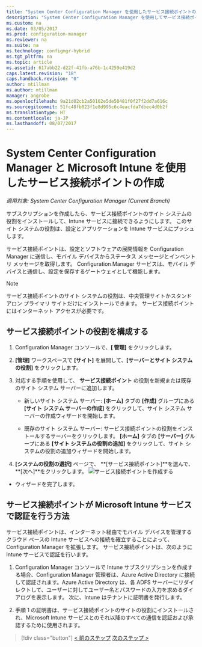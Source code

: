 ```yaml
---
title: "System Center Configuration Manager を使用したサービス接続ポイントの作成 | Microsoft Docs"
description: "System Center Configuration Manager を使用してサービス接続ポイントを作成します。"
ms.custom: na
ms.date: 03/05/2017
ms.prod: configuration-manager
ms.reviewer: na
ms.suite: na
ms.technology: configmgr-hybrid
ms.tgt_pltfrm: na
ms.topic: article
ms.assetid: 617abb22-d22f-41fb-a76b-1c4259e419d2
caps.latest.revision: "18"
caps.handback.revision: "0"
author: mtillman
ms.author: mtillman
manager: angrobe
ms.openlocfilehash: 9a21d02cb2a50162e5de50481f0f27f2dd7a616c
ms.sourcegitcommit: 51fc48fb023f1e8d995c6c4eacfda7dbec4d0b2f
ms.translationtype: HT
ms.contentlocale: ja-JP
ms.lasthandoff: 08/07/2017
---
```

# <a name="create-a-service-connection-point-with-system-center-configuration-manager-and-microsoft-intune"></a>System Center Configuration Manager と Microsoft Intune を使用したサービス接続ポイントの作成

*適用対象: System Center Configuration Manager (Current Branch)*

サブスクリプションを作成したら、サービス接続ポイントのサイト システムの役割をインストールして、Intune サービスに接続できるようにします。 このサイト システムの役割は、設定とアプリケーションを Intune サービスにプッシュします。

 サービス接続ポイントは、設定とソフトウェアの展開情報を Configuration Manager に送信し、モバイル デバイスからステータス メッセージとインベントリ メッセージを取得します。 Configuration Manager サービスは、モバイル デバイスと通信し、設定を保存するゲートウェイとして機能します。

> [!NOTE]
>  サービス接続ポイントのサイト システムの役割は、中央管理サイトかスタンドアロン プライマリ サイトだけにインストールできます。 サービス接続ポイントにはインターネット アクセスが必要です。


## <a name="configure-the-service-connection-point-role"></a>サービス接続ポイントの役割を構成する

1.  Configuration Manager コンソールで、**[ 管理]** をクリックします。

2.  **[管理]** ワークスペースで **[サイト]** を展開して、**[サーバーとサイト システムの役割]** をクリックします。

3.  対応する手順を使用して、 **サービス接続ポイント** の役割を新規または既存のサイト システム サーバーに追加します。

    -   新しいサイト システム サーバー: **[ホーム]** タブの **[作成]** グループにある **[サイト システム サーバーの作成]** をクリックして、サイト システム サーバーの作成ウィザードを開始します。

    -   既存のサイト システム サーバー: サービス接続ポイントの役割をインストールするサーバーをクリックします。 **[ホーム]** タブの **[サーバー]** グループにある **[サイト システムの役割の追加]** をクリックして、サイト システムの役割の追加ウィザードを開始します。

4.  **[システムの役割の選択]** ページで、 **[サービス接続ポイント]**を選んで、 **[次へ]**をクリックします。
![サービス接続ポイントを作成する](../media/mdm-service-connection-point.png)

* ウィザードを完了します。

## <a name="how-does-the-service-connection-point-authenticate-with-the-microsoft-intune-service"></a>サービス接続ポイントが Microsoft Intune サービスで認証を行う方法
 サービス接続ポイントは、インターネット経由でモバイル デバイスを管理するクラウド ベースの Intune サービスへの接続を確立することによって、Configuration Manager を拡張します。 サービス接続ポイントは、次のように Intune サービスで認証を行います。

1.  Configuration Manager コンソールで Intune サブスクリプションを作成する場合、Configuration Manager 管理者は、Azure Active Directory に接続して認証されます。Azure Active Directory は、各 ADFS サーバーにリダイレクトして、ユーザーに対してユーザー名とパスワードの入力を求めるダイアログを表示します。 次に、Intune はテナントに証明書を発行します。

2.  手順 1 の証明書は、サービス接続ポイントのサイトの役割にインストールされ、Microsoft Intune サービスとのそれ以降のすべての通信を認証および承認するために使用されます。

> [!div class="button"]
[< 前のステップ](terms-and-conditions.md)  [次のステップ >](enable-platform-enrollment.md)
